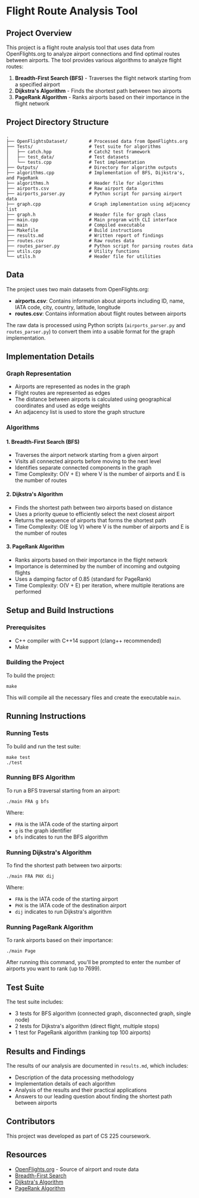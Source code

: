 # Flight Route Analysis Tool

## Project Overview
This project is a flight route analysis tool that uses data from OpenFlights.org to analyze airport connections and find optimal routes between airports. The tool provides various algorithms to analyze flight routes:

1. **Breadth-First Search (BFS)** - Traverses the flight network starting from a specified airport
2. **Dijkstra's Algorithm** - Finds the shortest path between two airports
3. **PageRank Algorithm** - Ranks airports based on their importance in the flight network

## Project Directory Structure
```
.
├── OpenFlightsDataset/        # Processed data from OpenFlights.org
├── Tests/                     # Test suite for algorithms
│   ├── catch.hpp              # Catch2 test framework
│   ├── test_data/             # Test datasets
│   └── tests.cpp              # Test implementation
├── Outputs/                   # Directory for algorithm outputs
├── algorithms.cpp             # Implementation of BFS, Dijkstra's, and PageRank
├── algorithms.h               # Header file for algorithms
├── airports.csv               # Raw airport data
├── airports_parser.py         # Python script for parsing airport data
├── graph.cpp                  # Graph implementation using adjacency list
├── graph.h                    # Header file for graph class
├── main.cpp                   # Main program with CLI interface
├── main                       # Compiled executable
├── Makefile                   # Build instructions
├── results.md                 # Written report of findings
├── routes.csv                 # Raw routes data
├── routes_parser.py           # Python script for parsing routes data
├── utils.cpp                  # Utility functions
└── utils.h                    # Header file for utilities
```

## Data
The project uses two main datasets from OpenFlights.org:
- **airports.csv**: Contains information about airports including ID, name, IATA code, city, country, latitude, longitude
- **routes.csv**: Contains information about flight routes between airports

The raw data is processed using Python scripts (`airports_parser.py` and `routes_parser.py`) to convert them into a usable format for the graph implementation.

## Implementation Details

### Graph Representation
- Airports are represented as nodes in the graph
- Flight routes are represented as edges
- The distance between airports is calculated using geographical coordinates and used as edge weights
- An adjacency list is used to store the graph structure

### Algorithms

#### 1. Breadth-First Search (BFS)
- Traverses the airport network starting from a given airport
- Visits all connected airports before moving to the next level
- Identifies separate connected components in the graph
- Time Complexity: O(V + E) where V is the number of airports and E is the number of routes

#### 2. Dijkstra's Algorithm
- Finds the shortest path between two airports based on distance
- Uses a priority queue to efficiently select the next closest airport
- Returns the sequence of airports that forms the shortest path
- Time Complexity: O(E log V) where V is the number of airports and E is the number of routes

#### 3. PageRank Algorithm
- Ranks airports based on their importance in the flight network
- Importance is determined by the number of incoming and outgoing flights
- Uses a damping factor of 0.85 (standard for PageRank)
- Time Complexity: O(V + E) per iteration, where multiple iterations are performed

## Setup and Build Instructions

### Prerequisites
- C++ compiler with C++14 support (clang++ recommended)
- Make

### Building the Project
To build the project:
```
make
```

This will compile all the necessary files and create the executable `main`.

## Running Instructions

### Running Tests
To build and run the test suite:
```
make test
./test
```

### Running BFS Algorithm
To run a BFS traversal starting from an airport:
```
./main FRA g bfs
```
Where:
- `FRA` is the IATA code of the starting airport
- `g` is the graph identifier
- `bfs` indicates to run the BFS algorithm

### Running Dijkstra's Algorithm
To find the shortest path between two airports:
```
./main FRA PHX dij
```
Where:
- `FRA` is the IATA code of the starting airport
- `PHX` is the IATA code of the destination airport
- `dij` indicates to run Dijkstra's algorithm

### Running PageRank Algorithm
To rank airports based on their importance:
```
./main Page
```
After running this command, you'll be prompted to enter the number of airports you want to rank (up to 7699).

## Test Suite
The test suite includes:
- 3 tests for BFS algorithm (connected graph, disconnected graph, single node)
- 2 tests for Dijkstra's algorithm (direct flight, multiple stops)
- 1 test for PageRank algorithm (ranking top 100 airports)

## Results and Findings
The results of our analysis are documented in `results.md`, which includes:
- Description of the data processing methodology
- Implementation details of each algorithm
- Analysis of the results and their practical applications
- Answers to our leading question about finding the shortest path between airports

## Contributors
This project was developed as part of CS 225 coursework.

## Resources
- [OpenFlights.org](https://openflights.org/data.html) - Source of airport and route data
- [Breadth-First Search](https://en.wikipedia.org/wiki/Breadth-first_search)
- [Dijkstra's Algorithm](https://en.wikipedia.org/wiki/Dijkstra%27s_algorithm)
- [PageRank Algorithm](https://en.wikipedia.org/wiki/PageRank)
